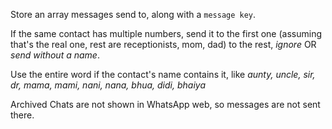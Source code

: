 

Store an array messages send to, along with a `message key`.

If the same contact has multiple numbers, send it to the first one (assuming that's the real one, rest are receptionists, mom, dad)
to the rest, *ignore* OR *send without a name*.

Use the entire word if the contact's name contains it, like *aunty, uncle, sir, dr, mama, mami, nani, nana, bhua, didi, bhaiya*

Archived Chats are not shown in WhatsApp web, so messages are not sent there.

